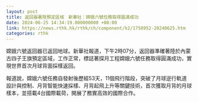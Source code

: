 ```yaml
---
layout: post
title: 返回器著陸預定區域　新華社：嫦娥六號任務取得圓滿成功
date: 2024-06-25 14:34:19.000000000 +08:00
link: https://news.rthk.hk/rthk/ch/component/k2/1758952-20240625.htm
categories: rthk
---
```


嫦娥六號返回器已返回地球。新華社報道，下午2時07分，返回器準確著陸於內蒙古四子王旗預定區域，工作正常，標誌著探月工程嫦娥六號任務取得圓滿成功，實現世界首次月球背面採樣返回。

報道說，嫦娥六號任務自發射後歷經53天，11個飛行階段，突破了月球逆行軌道設計與控制、月背智能快速採樣、月背起飛上升等關鍵技術，首次獲取月背的月球樣本，並搭載4台國際載荷，開展了務實高效的國際合作。
